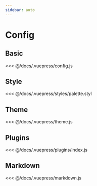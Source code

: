 ```yaml
---
sidebar: auto
---
```


# Config

## Basic

<<< @/docs/.vuepress/config.js

## Style

<<< @/docs/.vuepress/styles/palette.styl

## Theme

<<< @/docs/.vuepress/theme.js

## Plugins

<<< @/docs/.vuepress/plugins/index.js

## Markdown

<<< @/docs/.vuepress/markdown.js
